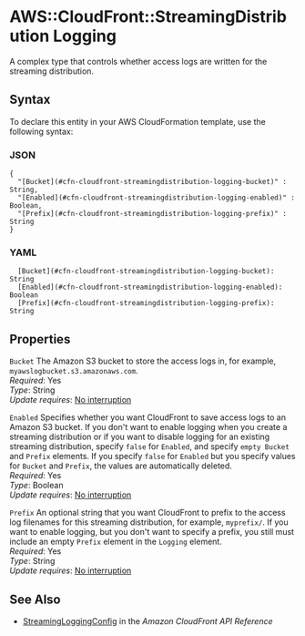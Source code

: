 # AWS::CloudFront::StreamingDistribution Logging<a name="aws-properties-cloudfront-streamingdistribution-logging"></a>

A complex type that controls whether access logs are written for the streaming distribution\. 

## Syntax<a name="aws-properties-cloudfront-streamingdistribution-logging-syntax"></a>

To declare this entity in your AWS CloudFormation template, use the following syntax:

### JSON<a name="aws-properties-cloudfront-streamingdistribution-logging-syntax.json"></a>

```
{
  "[Bucket](#cfn-cloudfront-streamingdistribution-logging-bucket)" : String,
  "[Enabled](#cfn-cloudfront-streamingdistribution-logging-enabled)" : Boolean,
  "[Prefix](#cfn-cloudfront-streamingdistribution-logging-prefix)" : String
}
```

### YAML<a name="aws-properties-cloudfront-streamingdistribution-logging-syntax.yaml"></a>

```
  [Bucket](#cfn-cloudfront-streamingdistribution-logging-bucket): String
  [Enabled](#cfn-cloudfront-streamingdistribution-logging-enabled): Boolean
  [Prefix](#cfn-cloudfront-streamingdistribution-logging-prefix): String
```

## Properties<a name="aws-properties-cloudfront-streamingdistribution-logging-properties"></a>

`Bucket`  <a name="cfn-cloudfront-streamingdistribution-logging-bucket"></a>
The Amazon S3 bucket to store the access logs in, for example, `myawslogbucket.s3.amazonaws.com`\.  
*Required*: Yes  
*Type*: String  
*Update requires*: [No interruption](https://docs.aws.amazon.com/AWSCloudFormation/latest/UserGuide/using-cfn-updating-stacks-update-behaviors.html#update-no-interrupt)

`Enabled`  <a name="cfn-cloudfront-streamingdistribution-logging-enabled"></a>
Specifies whether you want CloudFront to save access logs to an Amazon S3 bucket\. If you don't want to enable logging when you create a streaming distribution or if you want to disable logging for an existing streaming distribution, specify `false` for `Enabled`, and specify `empty Bucket` and `Prefix` elements\. If you specify `false` for `Enabled` but you specify values for `Bucket` and `Prefix`, the values are automatically deleted\.   
*Required*: Yes  
*Type*: Boolean  
*Update requires*: [No interruption](https://docs.aws.amazon.com/AWSCloudFormation/latest/UserGuide/using-cfn-updating-stacks-update-behaviors.html#update-no-interrupt)

`Prefix`  <a name="cfn-cloudfront-streamingdistribution-logging-prefix"></a>
An optional string that you want CloudFront to prefix to the access log filenames for this streaming distribution, for example, `myprefix/`\. If you want to enable logging, but you don't want to specify a prefix, you still must include an empty `Prefix` element in the `Logging` element\.  
*Required*: Yes  
*Type*: String  
*Update requires*: [No interruption](https://docs.aws.amazon.com/AWSCloudFormation/latest/UserGuide/using-cfn-updating-stacks-update-behaviors.html#update-no-interrupt)

## See Also<a name="aws-properties-cloudfront-streamingdistribution-logging--seealso"></a>
+  [StreamingLoggingConfig](https://docs.aws.amazon.com/cloudfront/latest/APIReference/API_StreamingLoggingConfig.html) in the *Amazon CloudFront API Reference* 